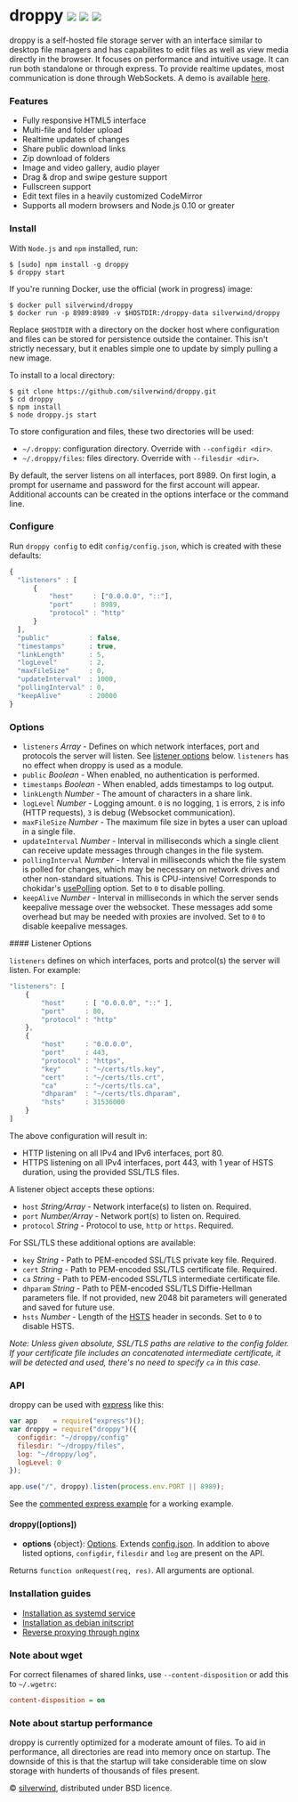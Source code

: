 # droppy [![](https://img.shields.io/npm/v/droppy.svg)](https://www.npmjs.org/package/droppy) [![](https://img.shields.io/badge/licence-bsd-blue.svg)](https://raw.githubusercontent.com/silverwind/droppy/master/LICENSE) [![](http://img.shields.io/npm/dm/droppy.svg)](https://www.npmjs.org/package/droppy)

droppy is a self-hosted file storage server with an interface similar to desktop file managers and has capabilites to edit files as well as view media directly in the browser. It focuses on performance and intuitive usage. It can run both standalone or through express. To provide realtime updates, most communication is done through WebSockets. A demo is available <a target="_blank" href="https://droppy.silverwind.io">here</a>.

### Features
* Fully responsive HTML5 interface
* Multi-file and folder upload
* Realtime updates of changes
* Share public download links
* Zip download of folders
* Image and video gallery, audio player
* Drag & drop and swipe gesture support
* Fullscreen support
* Edit text files in a heavily customized CodeMirror
* Supports all modern browsers and Node.js 0.10 or greater

### Install
With `Node.js` and `npm` installed, run:

```console
$ [sudo] npm install -g droppy
$ droppy start
```

If you're running Docker, use the official (work in progress) image:
```console
$ docker pull silverwind/droppy
$ docker run -p 8989:8989 -v $HOSTDIR:/droppy-data silverwind/droppy
```
Replace `$HOSTDIR` with a directory on the docker host where configuration and files can be stored for persistence outside the container. This isn't strictly necessary, but it enables simple one to update by simply pulling a new image.

To install to a local directory:
```console
$ git clone https://github.com/silverwind/droppy.git
$ cd droppy
$ npm install
$ node droppy.js start
```

To store configuration and files, these two directories will be used:

- `~/.droppy`: configuration directory. Override with `--configdir <dir>`.
- `~/.droppy/files`: files directory. Override with `--filesdir <dir>`.

By default, the server listens on all interfaces, port 8989. On first login, a prompt for username and password for the first account will appear. Additional accounts can be created in the options interface or the command line.

### Configure
Run `droppy config` to edit `config/config.json`, which is created with these defaults:
```javascript
{
  "listeners" : [
      {
          "host"     : ["0.0.0.0", "::"],
          "port"     : 8989,
          "protocol" : "http"
      }
  ],
  "public"          : false,
  "timestamps"      : true,
  "linkLength"      : 5,
  "logLevel"        : 2,
  "maxFileSize"     : 0,
  "updateInterval"  : 1000,
  "pollingInterval" : 0,
  "keepAlive"       : 20000
}
```
### Options
- `listeners` *Array* - Defines on which network interfaces, port and protocols the server will listen. See [listener options](#listener-options) below. `listeners` has no effect when droppy is used as a module.
- `public` *Boolean* - When enabled, no authentication is performed.
- `timestamps` *Boolean* - When enabled, adds timestamps to log output.
- `linkLength` *Number* - The amount of characters in a share link.
- `logLevel` *Number* - Logging amount. `0` is no logging, `1` is errors, `2` is info (HTTP requests), `3` is debug (Websocket communication).
- `maxFileSize` *Number* - The maximum file size in bytes a user can upload in a single file.
- `updateInterval` *Number* - Interval in milliseconds which a single client can receive update messages through changes in the file system.
- `pollingInterval` *Number* - Interval in milliseconds which the file system is polled for changes, which may be necessary on network drives and other non-standard situations. This is CPU-intensive! Corresponds to chokidar's [usePolling](https://github.com/paulmillr/chokidar#performance) option. Set to `0` to disable polling.
- `keepAlive` *Number* - Interval in milliseconds in which the server sends keepalive message over the websocket. These messages add some overhead but may be needed with proxies are involved. Set to `0` to disable keepalive messages.

<a name="listener-options" />
#### Listener Options

`listeners` defines on which interfaces, ports and protcol(s) the server will listen. For example:

```javascript
"listeners": [
    {
        "host"     : [ "0.0.0.0", "::" ],
        "port"     : 80,
        "protocol" : "http"
    },
    {
        "host"     : "0.0.0.0",
        "port"     : 443,
        "protocol" : "https",
        "key"      : "~/certs/tls.key",
        "cert"     : "~/certs/tls.crt",
        "ca"       : "~/certs/tls.ca",
        "dhparam"  : "~/certs/tls.dhparam",
        "hsts"     : 31536000
    }
]
```
The above configuration will result in:
- HTTP listening on all IPv4 and IPv6 interfaces, port 80.
- HTTPS listening on all IPv4 interfaces, port 443, with 1 year of HSTS duration, using the provided SSL/TLS files.

A listener object accepts these options:
- `host` *String/Array* - Network interface(s) to listen on. Required.
- `port` *Number/Array* - Network port(s) to listen on. Required.
- `protocol` *String* - Protocol to use, `http` or `https`. Required.

For SSL/TLS these additional options are available:
- `key` *String* - Path to PEM-encoded SSL/TLS private key file. Required.
- `cert` *String* - Path to PEM-encoded SSL/TLS certificate file. Required.
- `ca` *String* - Path to PEM-encoded SSL/TLS intermediate certificate file.
- `dhparam` *String* - Path to PEM-encoded SSL/TLS Diffie-Hellman parameters file. If not provided, new 2048 bit parameters will generated and saved for future use.
- `hsts` *Number* - Length of the [HSTS](http://en.wikipedia.org/wiki/HTTP_Strict_Transport_Security) header in seconds. Set to `0` to disable HSTS.

*Note: Unless given absolute, SSL/TLS paths are relative to the config folder. If your certificate file includes an concatenated intermediate certificate, it will be detected and used, there's no need to specify `ca` in this case.*

### API
droppy can be used with [express](https://github.com/strongloop/express) like this:
```js
var app    = require("express")();
var droppy = require("droppy")({
  configdir: "~/droppy/config"
  filesdir: "~/droppy/files",
  log: "~/droppy/log",
  logLevel: 0
});

app.use("/", droppy).listen(process.env.PORT || 8989);
```
See the [commented express example](https://github.com/silverwind/droppy/blob/master/examples/express.js) for a working example.

#### droppy([options])
- **options** {object}: [Options](#Options). Extends [config.json](#Configuration). In addition to above listed options, `configdir`, `filesdir` and `log` are present on the API.

Returns `function onRequest(req, res)`. All arguments are optional.

### Installation guides
- [Installation as systemd service](https://github.com/silverwind/droppy/wiki/Systemd-Installation)
- [Installation as debian initscript](https://github.com/silverwind/droppy/wiki/Debian-Installation)
- [Reverse proxying through nginx](https://github.com/silverwind/droppy/wiki/Nginx-reverse-proxy)

### Note about wget
For correct filenames of shared links, use `--content-disposition` or add this to `~/.wgetrc`:

```ini
content-disposition = on
```

### Note about startup performance
droppy is currently optimized for a moderate amount of files. To aid in performance, all directories are read into memory once on startup. The downside of this is that the startup will take considerable time on slow storage with hunderts of thousands of files present.

© [silverwind](https://github.com/silverwind), distributed under BSD licence.
